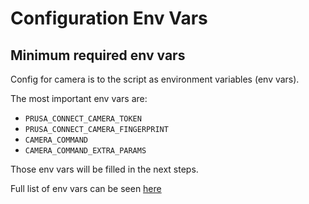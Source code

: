 # Configuration Env Vars

## Minimum required env vars

Config for camera is to the script as environment variables (env vars).

The most important env vars are:

* `PRUSA_CONNECT_CAMERA_TOKEN`
* `PRUSA_CONNECT_CAMERA_FINGERPRINT`
* `CAMERA_COMMAND`
* `CAMERA_COMMAND_EXTRA_PARAMS`

Those env vars will be filled in the next steps.

Full list of env vars can be seen [here](./configuration.env.full.md)
